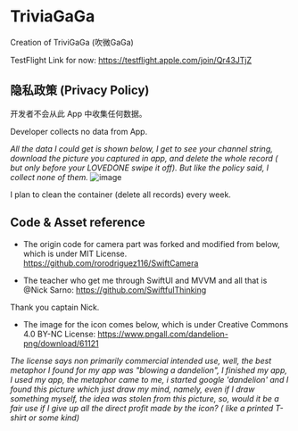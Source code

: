 # TriviaGaGa
Creation of TriviGaGa (吹微GaGa)

TestFlight Link for now:
https://testflight.apple.com/join/Qr43JTjZ

## 隐私政策 (Privacy Policy)

开发者不会从此 App 中收集任何数据。

Developer collects no data from App.

*All the data I could get is shown below, I get to see your channel string, download the picture you captured in app, and delete the whole record ( but only before your LOVEDONE swipe it off). But like the policy said, I collect none of them.*
![image](https://user-images.githubusercontent.com/101876416/165040162-ddc8c6a9-0231-44aa-8283-82f5775ed98e.png)

I plan to clean the container (delete all records) every week.

## Code & Asset reference

- The origin code for camera part was forked and modified from below, which is under MIT License.
https://github.com/rorodriguez116/SwiftCamera

- The teacher who get me through SwiftUI and MVVM and all that is @Nick Sarno:
https://github.com/SwiftfulThinking

Thank you captain Nick.

- The image for the icon comes below, which is under Creative Commons 4.0 BY-NC License:
https://www.pngall.com/dandelion-png/download/61121

*The license says non primarily commercial intended use, well, the best metaphor I found for my app was "blowing a dandelion", I finished my app, I used my app, the metaphor came to me, i started google 'dandelion' and I found this picture which just draw my mind, namely, even if I draw something myself, the idea was stolen from this picture, so, would it be a fair use if I give up all the direct profit made by the icon? ( like a printed T-shirt or some kind)*


